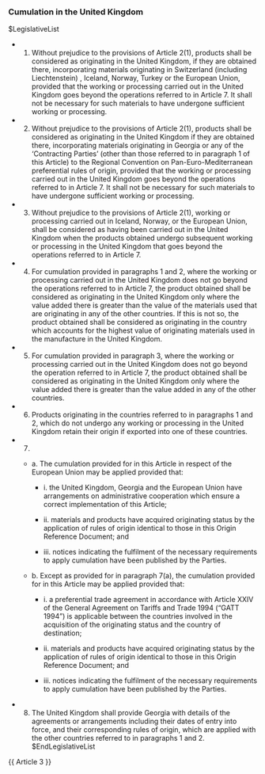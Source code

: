 ### Cumulation in the United Kingdom

$LegislativeList
* 1. Without prejudice to the provisions of Article 2(1), products shall be considered as originating in the United Kingdom, if they are obtained there, incorporating materials originating in Switzerland (including Liechtenstein) , Iceland, Norway, Turkey or the European Union, provided that the working or processing carried out in the United Kingdom goes beyond the operations referred to in Article 7. It shall not be necessary for such materials to have undergone sufficient working or processing.

* 2. Without prejudice to the provisions of Article 2(1), products shall be considered as originating in the United Kingdom if they are obtained there, incorporating materials originating in Georgia or any of the ‘Contracting Parties’ (other than those referred to in paragraph 1 of this Article) to the Regional Convention on Pan-Euro-Mediterranean preferential rules of origin, provided that the working or processing carried out in the United Kingdom goes beyond the operations referred to in Article 7. It shall not be necessary for such materials to have undergone sufficient working or processing.

* 3. Without prejudice to the provisions of Article 2(1), working or processing carried out in Iceland, Norway, or the European Union, shall be considered as having been carried out in the United Kingdom when the products obtained undergo subsequent working or processing in the United Kingdom that goes beyond the operations referred to in Article 7.

* 4. For cumulation provided in paragraphs 1 and 2, where the working or processing carried out in the United Kingdom does not go beyond the operations referred to in Article 7, the product obtained shall be considered as originating in the United Kingdom only where the value added there is greater than the value of the materials used that are originating in any of the other countries. If this is not so, the product obtained shall be considered as originating in the country which accounts for the highest value of originating materials used in the manufacture in the United Kingdom.

* 5. For cumulation provided in paragraph 3, where the working or processing carried out in the United Kingdom does not go beyond the operation referred to in Article 7, the product obtained shall be considered as originating in the United Kingdom only where the value added there is greater than the value added in any of the other countries. 

* 6. Products originating in the countries referred to in paragraphs 1 and 2, which do not undergo any working or processing in the United Kingdom retain their origin if exported into one of these countries.

* 7. 
   * a. The cumulation provided for in this Article in respect of the European Union may be applied provided that:
      * i. the United Kingdom, Georgia and the European Union have arrangements on administrative cooperation which ensure a correct implementation of this Article;

      * ii. materials and products have acquired originating status by the application of rules of origin identical to those in this Origin Reference Document; and
  
      * iii. notices indicating the fulfilment of the necessary requirements to apply cumulation have been published by the Parties.
  
   * b. Except as provided for in paragraph 7(a), the cumulation provided for in this Article may be applied provided that:
      * i. a preferential trade agreement in accordance with Article XXIV of the General Agreement on Tariffs and Trade 1994 (“GATT 1994”) is applicable between the countries involved in the acquisition of the originating status and the country of destination;

      * ii. materials and products have acquired originating status by the application of rules of origin identical to those in this Origin Reference Document; and

      * iii. notices indicating the fulfilment of the necessary requirements to apply cumulation have been published by the Parties.

* 8. The United Kingdom shall provide Georgia with details of the agreements or arrangements including their dates of entry into force, and their corresponding rules of origin, which are applied with the other countries referred to in paragraphs 1 and 2.
$EndLegislativeList

{{ Article 3 }}
